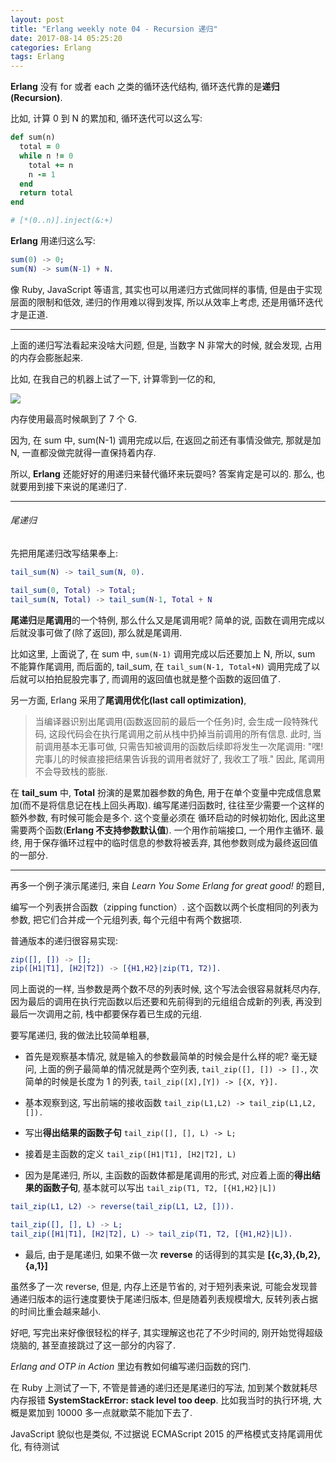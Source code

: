 ```yaml
---
layout: post
title: "Erlang weekly note 04 - Recursion 递归"
date: 2017-08-14 05:25:20
categories: Erlang
tags: Erlang
---
```

<!--more-->

**Erlang** 没有 for 或者 each 之类的循环迭代结构, 循环迭代靠的是**递归(Recursion)**.

比如, 计算 0 到 N 的累加和, 循环迭代可以这么写:

```ruby
def sum(n)
  total = 0
  while n != 0
    total += n
    n -= 1
  end
  return total
end

# [*(0..n)].inject(&:+)
```

**Erlang** 用递归这么写:

```erlang
sum(0) -> 0;
sum(N) -> sum(N-1) + N.
```

像 Ruby, JavaScript 等语言, 其实也可以用递归方式做同样的事情, 但是由于实现层面的限制和低效, 递归的作用难以得到发挥, 所以从效率上考虑, 还是用循环迭代才是正道. 

----

上面的递归写法看起来没啥大问题,  但是, 当数字 N 非常大的时候, 就会发现,  占用的内存会膨胀起来. 

比如, 在我自己的机器上试了一下,  计算零到一亿的和, 

![](http://wx1.sinaimg.cn/large/62fdd4d5gy1fiect0p7ovj21i006cgq5.jpg)

内存使用最高时候飙到了 7 个 G. 

因为, 在 sum 中,  sum(N-1) 调用完成以后, 
在返回之前还有事情没做完, 那就是加 N, 一直都没做完就得一直保持着内存. 

所以, **Erlang** 还能好好的用递归来替代循环来玩耍吗? 答案肯定是可以的.
那么,  也就要用到接下来说的尾递归了. 

----

###### 尾递归 

先把用尾递归改写结果奉上:

```erlang
tail_sum(N) -> tail_sum(N, 0).

tail_sum(0, Total) -> Total;
tail_sum(N, Total) -> tail_sum(N-1, Total + N
```

**尾递归**是**尾调用**的一个特例, 那么什么又是尾调用呢? 简单的说,  函数在调用完成以后就没事可做了(除了返回), 那么就是尾调用. 

比如这里, 上面说了,  在 sum 中,  `sum(N-1)` 调用完成以后还要加上 N,
所以, sum 不能算作尾调用, 而后面的, tail_sum, 在 `tail_sum(N-1, Total+N)`
调用完成了以后就可以拍拍屁股完事了, 而调用的返回值也就是整个函数的返回值了. 

另一方面, Erlang 采用了**尾调用优化(last call optimization)**, 

>当编译器识别出尾调用(函数返回前的最后一个任务)时, 会生成一段特殊代码, 这段代码会在执行尾调用之前从栈中扔掉当前调用的所有信息. 此时, 当前调用基本无事可做, 只需告知被调用的函数后续即将发生一次尾调用: "嘿! 完事儿的时候直接把结果告诉我的调用者就好了, 我收工了哦." 因此, 尾调用不会导致栈的膨胀. 

在 **tail_sum** 中, **Total** 扮演的是累加器参数的角色, 用于在单个变量中完成信息累加(而不是将信息记在栈上回头再取). 编写尾递归函数时, 往往至少需要一个这样的额外参数, 有时候可能会是多个.  这个变量必须在  循环启动的时候初始化, 因此这里需要两个函数(**Erlang 不支持参数默认值**). 一个用作前端接口, 一个用作主循环. 最终, 用于保存循环过程中的临时信息的参数将被丢弃, 其他参数则成为最终返回值的一部分. 

----

再多一个例子演示尾递归, 来自 _Learn You Some Erlang for great good!_ 的题目, 

编写一个列表拼合函数（zipping function）. 这个函数以两个长度相同的列表为参数, 把它们合并成一个元组列表, 每个元组中有两个数据项. 

普通版本的递归很容易实现:

```erlang
zip([], []) -> [];
zip([H1|T1], [H2|T2]) -> [{H1,H2}|zip(T1, T2)].
```

同上面说的一样, 当参数是两个数不尽的列表时候, 这个写法会很容易就耗尽内存, 因为最后的调用在执行完函数以后还要和先前得到的元组组合成新的列表, 再没到最后一次调用之前, 栈中都要保存着已生成的元组. 

要写尾递归, 我的做法比较简单粗暴, 

- 首先是观察基本情况, 就是输入的参数最简单的时候会是什么样的呢? 毫无疑问, 上面的例子最简单的情况就是两个空列表, `tail_zip([], []) -> [].`, 次简单的时候是长度为 1 的列表, `tail_zip([X],[Y]) -> [{X, Y}].`

- 基本观察到这, 写出前端的接收函数 `tail_zip(L1,L2) -> tail_zip(L1,L2, []).`

- 写出**得出结果的函数子句** `tail_zip([], [], L) -> L;`

- 接着是主函数的定义 `tail_zip([H1|T1], [H2|T2], L)`

- 因为是尾递归, 所以, 主函数的函数体都是尾调用的形式, 对应着上面的**得出结果的函数子句**, 基本就可以写出 `tail_zip(T1, T2, [{H1,H2}|L])`

```erlang
tail_zip(L1, L2) -> reverse(tail_zip(L1, L2, [])).

tail_zip([], [], L) -> L;
tail_zip([H1|T1], [H2|T2], L) -> tail_zip(T1, T2, [{H1,H2}|L]).
```

- 最后, 由于是尾递归, 如果不做一次 **reverse** 的话得到的其实是 **[{c,3},{b,2},{a,1}]**

虽然多了一次 reverse, 但是, 内存上还是节省的, 对于短列表来说, 可能会发现普通递归版本的运行速度要快于尾递归版本, 但是随着列表规模增大, 反转列表占据的时间比重会越来越小. 

好吧, 写完出来好像很轻松的样子, 其实理解这也花了不少时间的, 刚开始觉得超级烧脑的, 甚至直接跳过了这一部分的内容了. 

_Erlang and OTP in Action_ 里边有教如何编写递归函数的窍门. 

在 Ruby 上测试了一下, 不管是普通的递归还是尾递归的写法, 加到某个数就耗尽内存报错 **SystemStackError: stack level too deep**. 比如我当时的执行环境, 大概是累加到 10000 多一点就歇菜不能加下去了. 

JavaScript 貌似也是类似, 不过据说 ECMAScript 2015 的严格模式支持尾调用优化, 有待测试